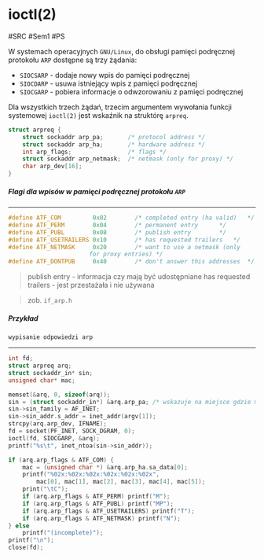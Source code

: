 # ioctl(2)
#SRC #Sem1 #PS 

W systemach operacyjnych `GNU/Linux`, do obsługi pamięci podręcznej protokołu `ARP` dostępne są trzy żądania:
- `SIOCSARP` - dodaje nowy wpis do pamięci podręcznej
- `SIOCDARP` - usuwa istniejący wpis z pamięci podręcznej
- `SIOCGARP` - pobiera informacje o odwzorowaniu z pamięci podręcznej

Dla wszystkich trzech żądań, trzecim argumentem wywołania funkcji systemowej `ioctl(2)` jest wskaźnik na struktórę `arpreq`.
``` C
struct arpreq {
	struct sockaddr arp_pa;       /* protocol address */
	struct sockaddr arp_ha;       /* hardware address */
	int arp_flags;                /* flags */
	struct sockaddr arp_netmask;  /* netmask (only for proxy) */
	char arp_dev[16];
}
```

##### Flagi dla wpisów w pamięci podręcznej protokołu `ARP`
---
``` C
#define ATF_COM			0x02		/* completed entry (ha valid)	*/
#define	ATF_PERM		0x04		/* permanent entry		*/
#define	ATF_PUBL		0x08		/* publish entry		*/
#define	ATF_USETRAILERS	0x10		/* has requested trailers	*/
#define ATF_NETMASK     0x20        /* want to use a netmask (only
					   for proxy entries) */
#define ATF_DONTPUB		0x40		/* don't answer this addresses	*/
```
>publish entry - informacja czy mają być udostępniane
>has requested trailers - jest przestażała i nie używana

>zob. `if_arp.h`

##### Przykład
	wypisanie odpowiedzi arp
---
``` C
int fd;
struct arpreq arq;
struct sockaddr_in* sin;
unsigned char* mac;

memset(&arq, 0, sizeof(arq));
sin = (struct sockaddr_in*) &arq.arp_pa; /* wskazuje na miejsce gdzie ma być IP*/
sin->sin_family = AF_INET;
sin->sin_addr.s_addr = inet_addr(argv[1]);
strcpy(arq.arp_dev, IFNAME);
fd = socket(PF_INET, SOCK_DGRAM, 0);
ioctl(fd, SIOCGARP, &arq);
printf("%s\t", inet_ntoa(sin->sin_addr));

if (arq.arp_flags & ATF_COM) {
	mac = (unsigned char *) &arq.arp_ha.sa_data[0];
	printf("%02x:%02x:%02x:%02x:%02x:%02x",
		mac[0], mac[1], mac[2], mac[3], mac[4], mac[5]);
	print("\tC");
	if (arq.arp_flags & ATF_PERM) printf("M");
	if (arq.arp_flags & ATF_PUBL) printf("MP"); 
	if (arq.arp_flags & ATF_USETRAILERS) printf("T"); 
	if (arq.arp_flags & ATF_NETMASK) printf("N");  
} else
	printf("(incomplete)");
printf("\n");
close(fd);
```
